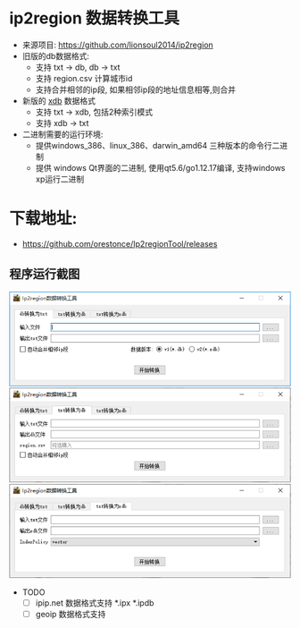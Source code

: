 # ip2region 数据转换工具
  * 来源项目: https://github.com/lionsoul2014/ip2region
  * 旧版的db数据格式:
    * 支持 txt -> db, db -> txt
    * 支持 region.csv 计算城市id
    * 支持合并相邻的ip段, 如果相邻ip段的地址信息相等,则合并
  * 新版的 [xdb](https://mp.weixin.qq.com/s?__biz=MzU4MDc2MzQ5OA==&mid=2247483696&idx=1&sn=6e9e138e86cf18245656c54ff4be3129&chksm=fd50ab35ca2722239ae7c0bb08efa44f499110c810227cbad3a16f36ebc1c2afc58eb464a57c#rd) 数据格式
    * 支持 txt -> xdb, 包括2种索引模式
    * 支持 xdb -> txt
  * 二进制需要的运行环境:
    * 提供windows_386、linux_386、darwin_amd64 三种版本的命令行二进制
    * 提供 windows Qt界面的二进制, 使用qt5.6/go1.12.17编译, 支持windows xp运行二进制  
# 下载地址:
  * https://github.com/orestonce/Ip2regionTool/releases
  
## 程序运行截图
![程序截图](image/1.png)
![程序截图](image/2.png)
![程序截图](image/3.png)

* TODO
  * [ ] ipip.net 数据格式支持 *.ipx *.ipdb
  * [ ] geoip 数据格式支持 
